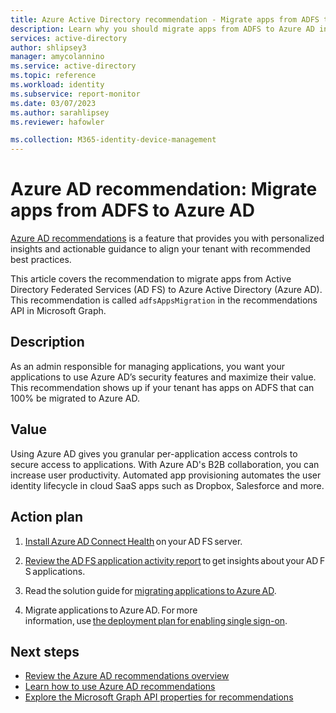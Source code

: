 ```yaml
---
title: Azure Active Directory recommendation - Migrate apps from ADFS to Azure AD in Azure AD | Microsoft Docs
description: Learn why you should migrate apps from ADFS to Azure AD in Azure AD
services: active-directory
author: shlipsey3
manager: amycolannino
ms.service: active-directory
ms.topic: reference
ms.workload: identity
ms.subservice: report-monitor
ms.date: 03/07/2023
ms.author: sarahlipsey
ms.reviewer: hafowler

ms.collection: M365-identity-device-management
---
```


# Azure AD recommendation: Migrate apps from ADFS to Azure AD 

[Azure AD recommendations](overview-recommendations.md) is a feature that provides you with personalized insights and actionable guidance to align your tenant with recommended best practices.

This article covers the recommendation to migrate apps from Active Directory Federated Services (AD FS) to Azure Active Directory (Azure AD). This recommendation is called `adfsAppsMigration` in the recommendations API in Microsoft Graph.

## Description

As an admin responsible for managing applications, you want your applications to use Azure AD’s security features and maximize their value. This recommendation shows up if your tenant has apps on ADFS that can 100% be migrated to Azure AD.

## Value 

Using Azure AD gives you granular per-application access controls to secure access to applications. With Azure AD's B2B collaboration, you can increase user productivity. Automated app provisioning automates the user identity lifecycle in cloud SaaS apps such as Dropbox, Salesforce and more. 

## Action plan

1. [Install Azure AD Connect Health](../hybrid/how-to-connect-install-roadmap.md) on your AD FS server. 

2. [Review the AD FS application activity report](../manage-apps/migrate-adfs-application-activity.md) to get insights about your AD FS applications. 

3. Read the solution guide for [migrating applications to Azure AD](../manage-apps/migrate-adfs-apps-to-azure.md). 

4. Migrate applications to Azure AD. For more information, use [the deployment plan for enabling single sign-on](https://go.microsoft.com/fwlink/?linkid=2110877&amp;clcid=0x409).
 
## Next steps

- [Review the Azure AD recommendations overview](overview-recommendations.md)
- [Learn how to use Azure AD recommendations](howto-use-recommendations.md)
- [Explore the Microsoft Graph API properties for recommendations](/graph/api/resources/recommendation)
